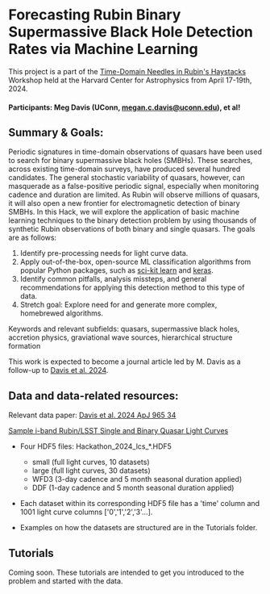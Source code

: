 # Forecasting Rubin Binary Supermassive Black Hole Detection Rates via Machine Learning

This project is a part of the [Time-Domain Needles in Rubin's Haystacks](https://rubin-anomalies-workshop.github.io/pages/about.html) Workshop held at the Harvard Center for Astrophysics from April 17-19th, 2024.

#### Participants: Meg Davis (UConn, megan.c.davis@uconn.edu), et al!

## Summary & Goals:
Periodic signatures in time-domain observations of quasars have been used to search for binary supermassive black holes (SMBHs). These searches, across existing time-domain surveys, have produced several hundred candidates. The general stochastic variability of quasars, however, can masquerade as a false-positive periodic signal, especially when monitoring cadence and duration are limited. As Rubin will observe millions of quasars, it will also open a new frontier for electromagnetic detection of binary SMBHs. In this Hack, we will explore the application of basic machine learning techniques to the binary detection problem by using thousands of synthetic Rubin observations of both binary and single quasars. The goals are as follows:
1. Identify pre-processing needs for light curve data.
2. Apply out-of-the-box, open-source ML classification algorithms from popular Python packages, such as [sci-kit learn](https://scikit-learn.org/stable/) and [keras](https://keras.io/examples/timeseries/timeseries_classification_from_scratch/).
3. Identify common pitfalls, analysis missteps, and general recommendations for applying this detection method to this type of data.
4. Stretch goal: Explore need for and generate more complex, homebrewed algorithms.
   
Keywords and relevant subfields: quasars, supermassive black holes, accretion physics, graviational wave sources, hierarchical structure formation

This work is expected to become a journal article led by M. Davis as a follow-up to [Davis et al. 2024](https://iopscience.iop.org/article/10.3847/1538-4357/ad276e).

## Data and data-related resources:
Relevant data paper: [Davis et al. 2024 ApJ 965 34](https://iopscience.iop.org/article/10.3847/1538-4357/ad276e)

[Sample i-band Rubin/LSST Single and Binary Quasar Light Curves](https://dataverse.harvard.edu/dataset.xhtml?persistentId=doi:10.7910/DVN/G0IOPJ)
- Four HDF5 files: Hackathon_2024_lcs_*.HDF5
   - small (full light curves, 10 datasets)
   - large (full light curves, 30 datasets)
   - WFD3 (3-day cadence and 5 month seasonal duration applied)
   - DDF (1-day cadence and 5 month seasonal duration applied)
 
- Each dataset within its corresponding HDF5 file has a 'time' column and 1001 light curve columns ['0','1','2','3'...]. 
- Examples on how the datasets are structured are in the Tutorials folder.

## Tutorials
Coming soon. These tutorials are intended to get you introduced to the problem and started with the data.

